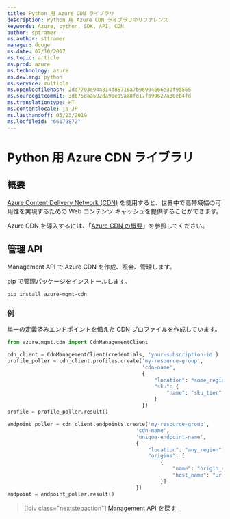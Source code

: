 ```yaml
---
title: Python 用 Azure CDN ライブラリ
description: Python 用 Azure CDN ライブラリのリファレンス
keywords: Azure, python, SDK, API, CDN
author: sptramer
ms.author: sttramer
manager: douge
ms.date: 07/10/2017
ms.topic: article
ms.prod: azure
ms.technology: azure
ms.devlang: python
ms.service: multiple
ms.openlocfilehash: 2dd7703e94a814d85716a7b96994666e32f95565
ms.sourcegitcommit: 3db75daa592da90ea9aa8fd17fb99627a30eb4fd
ms.translationtype: HT
ms.contentlocale: ja-JP
ms.lasthandoff: 05/23/2019
ms.locfileid: "66179872"
---
```

# <a name="azure-cdn-libraries-for-python"></a>Python 用 Azure CDN ライブラリ

## <a name="overview"></a>概要

[Azure Content Delivery Network (CDN)](https://docs.microsoft.com/en-us/azure/cdn/cdn-overview) を使用すると、世界中で高帯域幅の可用性を実現するための Web コンテンツ キャッシュを提供することができます。

Azure CDN を導入するには、「[Azure CDN の概要](https://docs.microsoft.com/en-us/azure/cdn/cdn-create-new-endpoint)」を参照してください。

## <a name="management-apis"></a>管理 API

Management API で Azure CDN を作成、照会、管理します。

pip で管理パッケージをインストールします。

```bash
pip install azure-mgmt-cdn
```

### <a name="example"></a>例

単一の定義済みエンドポイントを備えた CDN プロファイルを作成しています。

```python
from azure.mgmt.cdn import CdnManagementClient

cdn_client = CdnManagementClient(credentials, 'your-subscription-id')
profile_poller = cdn_client.profiles.create('my-resource-group',
                                            'cdn-name',
                                            {
                                                "location": "some_region", 
                                                "sku": {
                                                    "name": "sku_tier"
                                                } 
                                            })
profile = profile_poller.result()

endpoint_poller = cdn_client.endpoints.create('my-resource-group',
                                          'cdn-name',
                                          'unique-endpoint-name', 
                                          { 
                                              "location": "any_region", 
                                              "origins": [
                                                  {
                                                      "name": "origin_name", 
                                                      "host_name": "url"
                                                  }]
                                          })
endpoint = endpoint_poller.result()
```

> [!div class="nextstepaction"]
> [Management API を探す](/python/api/overview/azure/cdn/management)

